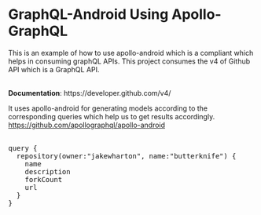 # GraphQL-Android Using Apollo-GraphQL

This is an example of how to use apollo-android which is a compliant which helps in consuming graphQL APIs. This project consumes the v4 of Github API which is a GraphQL API. 

<br>
<b>Documentation</b>: https://developer.github.com/v4/ 

<br>

It uses apollo-android for generating models according to the corresponding queries which help us to get results accordingly.<br>
https://github.com/apollographql/apollo-android<br><br>

<pre>
query {
  repository(owner:"jakewharton", name:"butterknife") {
    name
    description
    forkCount
    url
  }
}
</pre>




